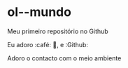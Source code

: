 # ol--mundo

Meu primeiro repositório no Github

Eu adoro :café: :cinema:, e :Github:

Adoro o contacto com o meio ambiente
